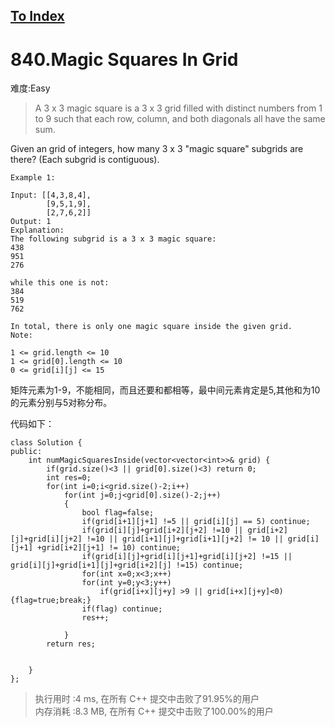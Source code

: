 [To Index](/index.md)
---
# 840.Magic Squares In Grid
难度:Easy
> A 3 x 3 magic square is a 3 x 3 grid filled with distinct numbers from 1 to 9 such that each row, column, and both diagonals all have the same sum.

Given an grid of integers, how many 3 x 3 "magic square" subgrids are there?  (Each subgrid is contiguous).



 
```
Example 1:

Input: [[4,3,8,4],
        [9,5,1,9],
        [2,7,6,2]]
Output: 1
Explanation: 
The following subgrid is a 3 x 3 magic square:
438
951
276

while this one is not:
384
519
762

In total, there is only one magic square inside the given grid.
Note:

1 <= grid.length <= 10
1 <= grid[0].length <= 10
0 <= grid[i][j] <= 15
```

矩阵元素为1-9，不能相同，而且还要和都相等，最中间元素肯定是5,其他和为10的元素分别与5对称分布。  

代码如下：  

```
class Solution {
public:
    int numMagicSquaresInside(vector<vector<int>>& grid) {
        if(grid.size()<3 || grid[0].size()<3) return 0;
        int res=0;
        for(int i=0;i<grid.size()-2;i++)
            for(int j=0;j<grid[0].size()-2;j++)
            {
                bool flag=false;
                if(grid[i+1][j+1] !=5 || grid[i][j] == 5) continue;
                if(grid[i][j]+grid[i+2][j+2] !=10 || grid[i+2][j]+grid[i][j+2] !=10 || grid[i+1][j]+grid[i+1][j+2] != 10 || grid[i][j+1] +grid[i+2][j+1] != 10) continue;
                if(grid[i][j]+grid[i][j+1]+grid[i][j+2] !=15 || grid[i][j]+grid[i+1][j]+grid[i+2][j] !=15) continue;
                for(int x=0;x<3;x++)
                for(int y=0;y<3;y++)
                    if(grid[i+x][j+y] >9 || grid[i+x][j+y]<0) {flag=true;break;}
                if(flag) continue;
                res++;

            }
        return res;
        
    
    }
};
```

> 执行用时 :4 ms, 在所有 C++ 提交中击败了91.95%的用户   
内存消耗 :8.3 MB, 在所有 C++ 提交中击败了100.00%的用户
